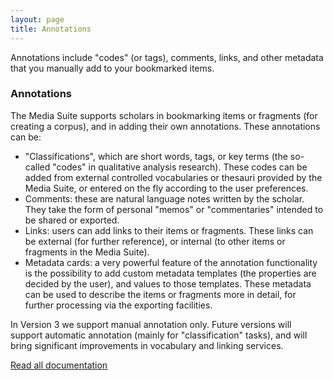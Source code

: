 ```yaml
---
layout: page
title: Annotations
---
```


<p>Annotations include "codes" (or tags), comments, links, and other metadata that you manually add to your bookmarked items.</p>
<h3>Annotations</h3>
<p>The Media Suite supports scholars in bookmarking items or fragments (for creating a corpus), and in adding their own annotations. These annotations can be: 
<ul>
<li>"Classifications", which are short words, tags, or key terms (the so-called "codes" in qualitative analysis research). These codes can be added from external controlled vocabularies or thesauri provided by the Media Suite, or entered on the fly according to the user preferences. 
<li>Comments: these are natural language notes written by the scholar. They take the form of personal "memos" or "commentaries" intended to be shared or exported.
<li>Links: users can add links to their items or fragments. These links can be external (for further reference), or internal (to other items or fragments in the Media Suite).
<li>Metadata cards: a very powerful feature of the annotation functionality is the possibility to add custom metadata templates (the properties are decided by the user), and values to those templates. These metadata can be used to describe the items or fragments more in detail, for further processing via the exporting facilities.
</ul>
<p>In Version 3 we support manual annotation only. Future versions will support automatic annotation (mainly for "classification" tasks), and will bring significant improvements in vocabulary and linking services.</p>

<a href="https://clariah.github.io/mediasuite-info/">Read all documentation</a>
